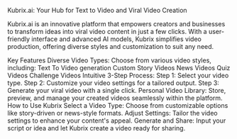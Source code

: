 Kubrix.ai: Your Hub for Text to Video and Viral Video Creation

Kubrix.ai is an innovative platform that empowers creators and businesses to transform ideas into viral video content in just a few clicks. With a user-friendly interface and advanced AI models, Kubrix simplifies video production, offering diverse styles and customization to suit any need.


Key Features
Diverse Video Types: Choose from various video styles, including:
Text To Video generation
Custom Story Videos
News Videos
Quiz Videos
Challenge Videos
Intuitive 3-Step Process:
Step 1: Select your video type.
Step 2: Customize your video settings for a tailored output.
Step 3: Generate your viral video with a single click.
Personal Video Library: Store, preview, and manage your created videos seamlessly within the platform.
How to Use Kubrix
Select a Video Type: Choose from customizable options like story-driven or news-style formats.
Adjust Settings: Tailor the video settings to enhance your content's appeal.
Generate and Share: Input your script or idea and let Kubrix create a video ready for sharing.
